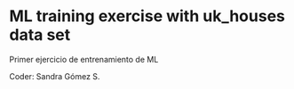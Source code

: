 # ML training exercise with uk_houses data set #

Primer ejercicio de entrenamiento de ML

Coder: Sandra Gómez S.
